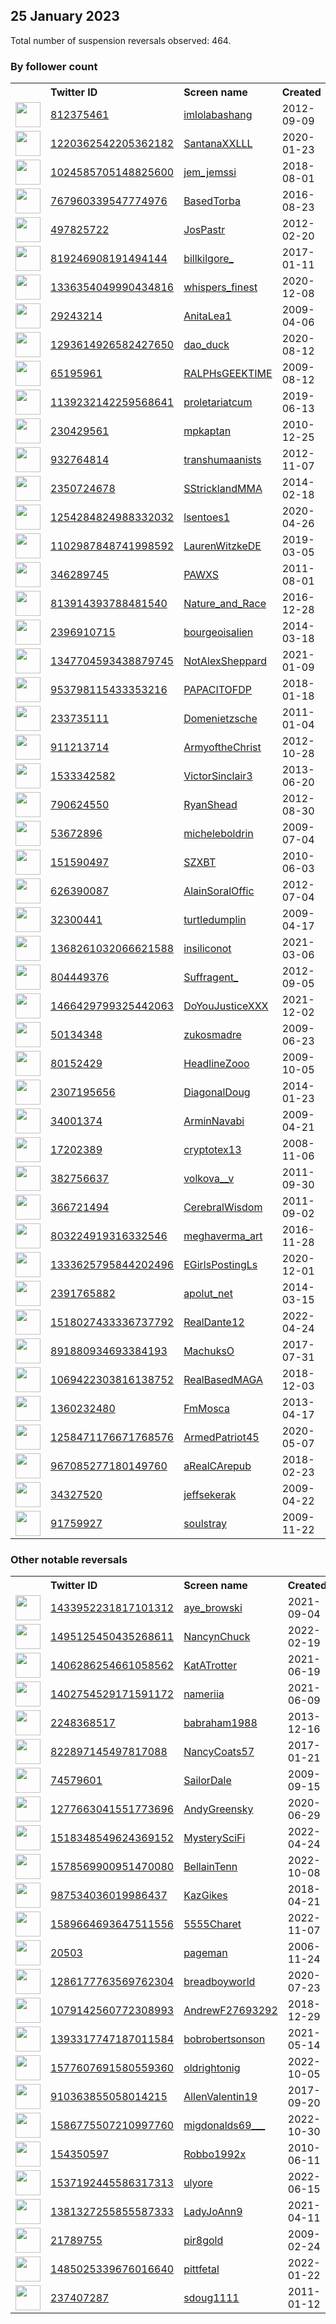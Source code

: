 
## 25 January 2023
Total number of suspension reversals observed: 464.

### By follower count
<table><tr><th></th><th align="left">Twitter ID</th><th align="left">Screen name</th>
<th align="left">Created</th><th align="left">Status</th><th align="left">Suspended</th><th align="left">Followers</th>
<tr><td><a href="https://pbs.twimg.com/profile_images/1653187789566124032/kNxJAN9b_normal.jpg"><img src="https://pbs.twimg.com/profile_images/1653187789566124032/kNxJAN9b_normal.jpg" width="40px" height="40px" align="center"/></a></td><td><a href="https://twitter.com/intent/user?user_id=812375461">812375461</a></td><td><a href="https://twitter.com/imlolabashang">imlolabashang</a></td><td>2012-09-09</td><td align="center"></td><td></td><td>2127169</td></tr>
<tr><td><a href="https://pbs.twimg.com/profile_images/1568421324598530048/EA14IK1P_normal.jpg"><img src="https://pbs.twimg.com/profile_images/1568421324598530048/EA14IK1P_normal.jpg" width="40px" height="40px" align="center"/></a></td><td><a href="https://twitter.com/intent/user?user_id=1220362542205362182">1220362542205362182</a></td><td><a href="https://twitter.com/SantanaXXLLL">SantanaXXLLL</a></td><td>2020-01-23</td><td align="center"></td><td>2023-01-12</td><td>616865</td></tr>
<tr><td><a href="https://pbs.twimg.com/profile_images/1637750489436569600/ZaUcuncR_normal.jpg"><img src="https://pbs.twimg.com/profile_images/1637750489436569600/ZaUcuncR_normal.jpg" width="40px" height="40px" align="center"/></a></td><td><a href="https://twitter.com/intent/user?user_id=1024585705148825600">1024585705148825600</a></td><td><a href="https://twitter.com/jem_jemssi">jem_jemssi</a></td><td>2018-08-01</td><td align="center"></td><td>2022-05-11</td><td>426964</td></tr>
<tr><td><a href="https://pbs.twimg.com/profile_images/1657577424845000705/FIcz4Srh_normal.jpg"><img src="https://pbs.twimg.com/profile_images/1657577424845000705/FIcz4Srh_normal.jpg" width="40px" height="40px" align="center"/></a></td><td><a href="https://twitter.com/intent/user?user_id=767960339547774976">767960339547774976</a></td><td><a href="https://twitter.com/BasedTorba">BasedTorba</a></td><td>2016-08-23</td><td align="center">👋</td><td>2022-12-15</td><td>353725</td></tr>
<tr><td><a href="https://pbs.twimg.com/profile_images/1580421572564860928/sLT-8IiI_normal.jpg"><img src="https://pbs.twimg.com/profile_images/1580421572564860928/sLT-8IiI_normal.jpg" width="40px" height="40px" align="center"/></a></td><td><a href="https://twitter.com/intent/user?user_id=497825722">497825722</a></td><td><a href="https://twitter.com/JosPastr">JosPastr</a></td><td>2012-02-20</td><td align="center"></td><td>2022-10-20</td><td>229582</td></tr>
<tr><td><a href="https://pbs.twimg.com/profile_images/1659489033817411584/TEmbaKcR_normal.jpg"><img src="https://pbs.twimg.com/profile_images/1659489033817411584/TEmbaKcR_normal.jpg" width="40px" height="40px" align="center"/></a></td><td><a href="https://twitter.com/intent/user?user_id=819246908191494144">819246908191494144</a></td><td><a href="https://twitter.com/billkilgore_">billkilgore_</a></td><td>2017-01-11</td><td align="center"></td><td>2022-07-14</td><td>212493</td></tr>
<tr><td><a href="https://pbs.twimg.com/profile_images/1351948846893395968/k846_hdF_normal.jpg"><img src="https://pbs.twimg.com/profile_images/1351948846893395968/k846_hdF_normal.jpg" width="40px" height="40px" align="center"/></a></td><td><a href="https://twitter.com/intent/user?user_id=1336354049990434816">1336354049990434816</a></td><td><a href="https://twitter.com/whispers_finest">whispers_finest</a></td><td>2020-12-08</td><td align="center"></td><td></td><td>135255</td></tr>
<tr><td><a href="https://pbs.twimg.com/profile_images/1100849238538280960/hiSNhOCY_normal.jpg"><img src="https://pbs.twimg.com/profile_images/1100849238538280960/hiSNhOCY_normal.jpg" width="40px" height="40px" align="center"/></a></td><td><a href="https://twitter.com/intent/user?user_id=29243214">29243214</a></td><td><a href="https://twitter.com/AnitaLea1">AnitaLea1</a></td><td>2009-04-06</td><td align="center"></td><td>2022-07-12</td><td>132605</td></tr>
<tr><td><a href="https://pbs.twimg.com/profile_images/1327603831979577348/Ryx8ex9s_normal.jpg"><img src="https://pbs.twimg.com/profile_images/1327603831979577348/Ryx8ex9s_normal.jpg" width="40px" height="40px" align="center"/></a></td><td><a href="https://twitter.com/intent/user?user_id=1293614926582427650">1293614926582427650</a></td><td><a href="https://twitter.com/dao_duck">dao_duck</a></td><td>2020-08-12</td><td align="center"></td><td>2022-12-02</td><td>123651</td></tr>
<tr><td><a href="https://pbs.twimg.com/profile_images/704103540269162496/lVwck4h__normal.jpg"><img src="https://pbs.twimg.com/profile_images/704103540269162496/lVwck4h__normal.jpg" width="40px" height="40px" align="center"/></a></td><td><a href="https://twitter.com/intent/user?user_id=65195961">65195961</a></td><td><a href="https://twitter.com/RALPHsGEEKTIME">RALPHsGEEKTIME</a></td><td>2009-08-12</td><td align="center"></td><td></td><td>85911</td></tr>
<tr><td><a href="https://pbs.twimg.com/profile_images/1387610736726269956/cNE5AcN7_normal.jpg"><img src="https://pbs.twimg.com/profile_images/1387610736726269956/cNE5AcN7_normal.jpg" width="40px" height="40px" align="center"/></a></td><td><a href="https://twitter.com/intent/user?user_id=1139232142259568641">1139232142259568641</a></td><td><a href="https://twitter.com/proletariatcum">proletariatcum</a></td><td>2019-06-13</td><td align="center"></td><td></td><td>83210</td></tr>
<tr><td><a href="https://pbs.twimg.com/profile_images/1647715872021139458/6G3n_K9a_normal.jpg"><img src="https://pbs.twimg.com/profile_images/1647715872021139458/6G3n_K9a_normal.jpg" width="40px" height="40px" align="center"/></a></td><td><a href="https://twitter.com/intent/user?user_id=230429561">230429561</a></td><td><a href="https://twitter.com/mpkaptan">mpkaptan</a></td><td>2010-12-25</td><td align="center"></td><td></td><td>82805</td></tr>
<tr><td><a href="https://pbs.twimg.com/profile_images/1626912564914319360/LQp9dj65_normal.jpg"><img src="https://pbs.twimg.com/profile_images/1626912564914319360/LQp9dj65_normal.jpg" width="40px" height="40px" align="center"/></a></td><td><a href="https://twitter.com/intent/user?user_id=932764814">932764814</a></td><td><a href="https://twitter.com/transhumaanists">transhumaanists</a></td><td>2012-11-07</td><td align="center"></td><td>2022-02-25</td><td>77885</td></tr>
<tr><td><a href="https://pbs.twimg.com/profile_images/1498370140991156229/tHEXMt4E_normal.jpg"><img src="https://pbs.twimg.com/profile_images/1498370140991156229/tHEXMt4E_normal.jpg" width="40px" height="40px" align="center"/></a></td><td><a href="https://twitter.com/intent/user?user_id=2350724678">2350724678</a></td><td><a href="https://twitter.com/SStricklandMMA">SStricklandMMA</a></td><td>2014-02-18</td><td align="center"></td><td>2022-05-27</td><td>77334</td></tr>
<tr><td><a href="https://pbs.twimg.com/profile_images/1540809684550144006/CpIIjElj_normal.jpg"><img src="https://pbs.twimg.com/profile_images/1540809684550144006/CpIIjElj_normal.jpg" width="40px" height="40px" align="center"/></a></td><td><a href="https://twitter.com/intent/user?user_id=1254284824988332032">1254284824988332032</a></td><td><a href="https://twitter.com/lsentoes1">lsentoes1</a></td><td>2020-04-26</td><td align="center"></td><td>2022-08-27</td><td>76465</td></tr>
<tr><td><a href="https://pbs.twimg.com/profile_images/1623326058324930561/25Mvvuy8_normal.jpg"><img src="https://pbs.twimg.com/profile_images/1623326058324930561/25Mvvuy8_normal.jpg" width="40px" height="40px" align="center"/></a></td><td><a href="https://twitter.com/intent/user?user_id=1102987848741998592">1102987848741998592</a></td><td><a href="https://twitter.com/LaurenWitzkeDE">LaurenWitzkeDE</a></td><td>2019-03-05</td><td align="center"></td><td></td><td>74466</td></tr>
<tr><td><a href="https://pbs.twimg.com/profile_images/1641515183976636433/jeL980BS_normal.jpg"><img src="https://pbs.twimg.com/profile_images/1641515183976636433/jeL980BS_normal.jpg" width="40px" height="40px" align="center"/></a></td><td><a href="https://twitter.com/intent/user?user_id=346289745">346289745</a></td><td><a href="https://twitter.com/PAWXS">PAWXS</a></td><td>2011-08-01</td><td align="center"></td><td></td><td>74365</td></tr>
<tr><td><a href="https://pbs.twimg.com/profile_images/964120931806228480/hc0qERb-_normal.jpg"><img src="https://pbs.twimg.com/profile_images/964120931806228480/hc0qERb-_normal.jpg" width="40px" height="40px" align="center"/></a></td><td><a href="https://twitter.com/intent/user?user_id=813914393788481540">813914393788481540</a></td><td><a href="https://twitter.com/Nature_and_Race">Nature_and_Race</a></td><td>2016-12-28</td><td align="center">🚫</td><td></td><td>74118</td></tr>
<tr><td><a href="https://pbs.twimg.com/profile_images/1656781745969143808/wLWpkK5b_normal.jpg"><img src="https://pbs.twimg.com/profile_images/1656781745969143808/wLWpkK5b_normal.jpg" width="40px" height="40px" align="center"/></a></td><td><a href="https://twitter.com/intent/user?user_id=2396910715">2396910715</a></td><td><a href="https://twitter.com/bourgeoisalien">bourgeoisalien</a></td><td>2014-03-18</td><td align="center"></td><td>2022-07-19</td><td>71287</td></tr>
<tr><td><a href="https://pbs.twimg.com/profile_images/1487403801715822592/xL9kxKCI_normal.jpg"><img src="https://pbs.twimg.com/profile_images/1487403801715822592/xL9kxKCI_normal.jpg" width="40px" height="40px" align="center"/></a></td><td><a href="https://twitter.com/intent/user?user_id=1347704593438879745">1347704593438879745</a></td><td><a href="https://twitter.com/NotAlexSheppard">NotAlexSheppard</a></td><td>2021-01-09</td><td align="center"></td><td>2022-03-12</td><td>69458</td></tr>
<tr><td><a href="https://pbs.twimg.com/profile_images/1279135215122817027/sLrc6vOp_normal.jpg"><img src="https://pbs.twimg.com/profile_images/1279135215122817027/sLrc6vOp_normal.jpg" width="40px" height="40px" align="center"/></a></td><td><a href="https://twitter.com/intent/user?user_id=953798115433353216">953798115433353216</a></td><td><a href="https://twitter.com/PAPACITOFDP">PAPACITOFDP</a></td><td>2018-01-18</td><td align="center">👋</td><td></td><td>67169</td></tr>
<tr><td><a href="https://pbs.twimg.com/profile_images/1361085511272706051/sb00xSA6_normal.jpg"><img src="https://pbs.twimg.com/profile_images/1361085511272706051/sb00xSA6_normal.jpg" width="40px" height="40px" align="center"/></a></td><td><a href="https://twitter.com/intent/user?user_id=233735111">233735111</a></td><td><a href="https://twitter.com/Domenietzsche">Domenietzsche</a></td><td>2011-01-04</td><td align="center"></td><td>2022-05-01</td><td>66773</td></tr>
<tr><td><a href="https://pbs.twimg.com/profile_images/1323357452050567168/DPTC-8jE_normal.jpg"><img src="https://pbs.twimg.com/profile_images/1323357452050567168/DPTC-8jE_normal.jpg" width="40px" height="40px" align="center"/></a></td><td><a href="https://twitter.com/intent/user?user_id=911213714">911213714</a></td><td><a href="https://twitter.com/ArmyoftheChrist">ArmyoftheChrist</a></td><td>2012-10-28</td><td align="center"></td><td></td><td>65870</td></tr>
<tr><td><a href="https://pbs.twimg.com/profile_images/423956121548636160/q6fonBdY_normal.jpeg"><img src="https://pbs.twimg.com/profile_images/423956121548636160/q6fonBdY_normal.jpeg" width="40px" height="40px" align="center"/></a></td><td><a href="https://twitter.com/intent/user?user_id=1533342582">1533342582</a></td><td><a href="https://twitter.com/VictorSinclair3">VictorSinclair3</a></td><td>2013-06-20</td><td align="center"></td><td>2022-07-31</td><td>65332</td></tr>
<tr><td><a href="https://pbs.twimg.com/profile_images/1634237859908710400/N3_gPfFx_normal.jpg"><img src="https://pbs.twimg.com/profile_images/1634237859908710400/N3_gPfFx_normal.jpg" width="40px" height="40px" align="center"/></a></td><td><a href="https://twitter.com/intent/user?user_id=790624550">790624550</a></td><td><a href="https://twitter.com/RyanShead">RyanShead</a></td><td>2012-08-30</td><td align="center"></td><td>2022-09-01</td><td>64776</td></tr>
<tr><td><a href="https://pbs.twimg.com/profile_images/634845586286604289/iVgjS1Gj_normal.jpg"><img src="https://pbs.twimg.com/profile_images/634845586286604289/iVgjS1Gj_normal.jpg" width="40px" height="40px" align="center"/></a></td><td><a href="https://twitter.com/intent/user?user_id=53672896">53672896</a></td><td><a href="https://twitter.com/micheleboldrin">micheleboldrin</a></td><td>2009-07-04</td><td align="center"></td><td>2022-07-06</td><td>64369</td></tr>
<tr><td><a href="https://pbs.twimg.com/profile_images/1531107247383797760/q3YwaCLu_normal.jpg"><img src="https://pbs.twimg.com/profile_images/1531107247383797760/q3YwaCLu_normal.jpg" width="40px" height="40px" align="center"/></a></td><td><a href="https://twitter.com/intent/user?user_id=151590497">151590497</a></td><td><a href="https://twitter.com/SZXBT">SZXBT</a></td><td>2010-06-03</td><td align="center"></td><td>2022-06-10</td><td>62139</td></tr>
<tr><td><a href="https://pbs.twimg.com/profile_images/1153617218355249153/lN7rhlZ1_normal.jpg"><img src="https://pbs.twimg.com/profile_images/1153617218355249153/lN7rhlZ1_normal.jpg" width="40px" height="40px" align="center"/></a></td><td><a href="https://twitter.com/intent/user?user_id=626390087">626390087</a></td><td><a href="https://twitter.com/AlainSoralOffic">AlainSoralOffic</a></td><td>2012-07-04</td><td align="center"></td><td></td><td>61546</td></tr>
<tr><td><a href="https://pbs.twimg.com/profile_images/1633634486385790976/kTwk9re__normal.jpg"><img src="https://pbs.twimg.com/profile_images/1633634486385790976/kTwk9re__normal.jpg" width="40px" height="40px" align="center"/></a></td><td><a href="https://twitter.com/intent/user?user_id=32300441">32300441</a></td><td><a href="https://twitter.com/turtledumplin">turtledumplin</a></td><td>2009-04-17</td><td align="center"></td><td></td><td>61111</td></tr>
<tr><td><a href="https://pbs.twimg.com/profile_images/1629876209994682368/k5a_PTN2_normal.jpg"><img src="https://pbs.twimg.com/profile_images/1629876209994682368/k5a_PTN2_normal.jpg" width="40px" height="40px" align="center"/></a></td><td><a href="https://twitter.com/intent/user?user_id=1368261032066621588">1368261032066621588</a></td><td><a href="https://twitter.com/insiliconot">insiliconot</a></td><td>2021-03-06</td><td align="center">🔒</td><td>2022-07-25</td><td>60854</td></tr>
<tr><td><a href="https://pbs.twimg.com/profile_images/1284989864925159425/7NSrZLgO_normal.jpg"><img src="https://pbs.twimg.com/profile_images/1284989864925159425/7NSrZLgO_normal.jpg" width="40px" height="40px" align="center"/></a></td><td><a href="https://twitter.com/intent/user?user_id=804449376">804449376</a></td><td><a href="https://twitter.com/Suffragent_">Suffragent_</a></td><td>2012-09-05</td><td align="center"></td><td></td><td>60153</td></tr>
<tr><td><a href="https://pbs.twimg.com/profile_images/1466790878349905922/ZB9TdQHe_normal.jpg"><img src="https://pbs.twimg.com/profile_images/1466790878349905922/ZB9TdQHe_normal.jpg" width="40px" height="40px" align="center"/></a></td><td><a href="https://twitter.com/intent/user?user_id=1466429799325442063">1466429799325442063</a></td><td><a href="https://twitter.com/DoYouJusticeXXX">DoYouJusticeXXX</a></td><td>2021-12-02</td><td align="center"></td><td>2022-12-26</td><td>59460</td></tr>
<tr><td><a href="https://pbs.twimg.com/profile_images/1658317066443661312/rxixUJAs_normal.jpg"><img src="https://pbs.twimg.com/profile_images/1658317066443661312/rxixUJAs_normal.jpg" width="40px" height="40px" align="center"/></a></td><td><a href="https://twitter.com/intent/user?user_id=50134348">50134348</a></td><td><a href="https://twitter.com/zukosmadre">zukosmadre</a></td><td>2009-06-23</td><td align="center"></td><td>2022-06-16</td><td>58432</td></tr>
<tr><td><a href="https://pbs.twimg.com/profile_images/789936012810002432/JG2xnaVB_normal.jpg"><img src="https://pbs.twimg.com/profile_images/789936012810002432/JG2xnaVB_normal.jpg" width="40px" height="40px" align="center"/></a></td><td><a href="https://twitter.com/intent/user?user_id=80152429">80152429</a></td><td><a href="https://twitter.com/HeadlineZooo">HeadlineZooo</a></td><td>2009-10-05</td><td align="center"></td><td>2022-10-01</td><td>56545</td></tr>
<tr><td><a href="https://pbs.twimg.com/profile_images/1618290029121380353/UU2cdCd0_normal.jpg"><img src="https://pbs.twimg.com/profile_images/1618290029121380353/UU2cdCd0_normal.jpg" width="40px" height="40px" align="center"/></a></td><td><a href="https://twitter.com/intent/user?user_id=2307195656">2307195656</a></td><td><a href="https://twitter.com/DiagonalDoug">DiagonalDoug</a></td><td>2014-01-23</td><td align="center"></td><td></td><td>55846</td></tr>
<tr><td><a href="https://pbs.twimg.com/profile_images/1619385657419497477/Vy-kF2Vw_normal.jpg"><img src="https://pbs.twimg.com/profile_images/1619385657419497477/Vy-kF2Vw_normal.jpg" width="40px" height="40px" align="center"/></a></td><td><a href="https://twitter.com/intent/user?user_id=34001374">34001374</a></td><td><a href="https://twitter.com/ArminNavabi">ArminNavabi</a></td><td>2009-04-21</td><td align="center"></td><td></td><td>53555</td></tr>
<tr><td><a href="https://pbs.twimg.com/profile_images/1442214349863485442/CJrPqqa2_normal.jpg"><img src="https://pbs.twimg.com/profile_images/1442214349863485442/CJrPqqa2_normal.jpg" width="40px" height="40px" align="center"/></a></td><td><a href="https://twitter.com/intent/user?user_id=17202389">17202389</a></td><td><a href="https://twitter.com/cryptotex13">cryptotex13</a></td><td>2008-11-06</td><td align="center"></td><td>2022-02-13</td><td>52832</td></tr>
<tr><td><a href="https://pbs.twimg.com/profile_images/1398696311923384325/h353x7-r_normal.jpg"><img src="https://pbs.twimg.com/profile_images/1398696311923384325/h353x7-r_normal.jpg" width="40px" height="40px" align="center"/></a></td><td><a href="https://twitter.com/intent/user?user_id=382756637">382756637</a></td><td><a href="https://twitter.com/volkova__v">volkova__v</a></td><td>2011-09-30</td><td align="center"></td><td></td><td>51377</td></tr>
<tr><td><a href="https://pbs.twimg.com/profile_images/1620775736293441538/yV60oP4s_normal.jpg"><img src="https://pbs.twimg.com/profile_images/1620775736293441538/yV60oP4s_normal.jpg" width="40px" height="40px" align="center"/></a></td><td><a href="https://twitter.com/intent/user?user_id=366721494">366721494</a></td><td><a href="https://twitter.com/CerebralWisdom">CerebralWisdom</a></td><td>2011-09-02</td><td align="center"></td><td>2022-09-17</td><td>51021</td></tr>
<tr><td><a href="https://pbs.twimg.com/profile_images/1651164152721821698/VH39YwsD_normal.jpg"><img src="https://pbs.twimg.com/profile_images/1651164152721821698/VH39YwsD_normal.jpg" width="40px" height="40px" align="center"/></a></td><td><a href="https://twitter.com/intent/user?user_id=803224919316332546">803224919316332546</a></td><td><a href="https://twitter.com/meghaverma_art">meghaverma_art</a></td><td>2016-11-28</td><td align="center"></td><td>2022-11-14</td><td>50597</td></tr>
<tr><td><a href="https://pbs.twimg.com/profile_images/1653600837686493186/kgW3wVfX_normal.jpg"><img src="https://pbs.twimg.com/profile_images/1653600837686493186/kgW3wVfX_normal.jpg" width="40px" height="40px" align="center"/></a></td><td><a href="https://twitter.com/intent/user?user_id=1333625795844202496">1333625795844202496</a></td><td><a href="https://twitter.com/EGirlsPostingLs">EGirlsPostingLs</a></td><td>2020-12-01</td><td align="center"></td><td></td><td>50588</td></tr>
<tr><td><a href="https://pbs.twimg.com/profile_images/1429725384682184707/QVGDBuU7_normal.jpg"><img src="https://pbs.twimg.com/profile_images/1429725384682184707/QVGDBuU7_normal.jpg" width="40px" height="40px" align="center"/></a></td><td><a href="https://twitter.com/intent/user?user_id=2391765882">2391765882</a></td><td><a href="https://twitter.com/apolut_net">apolut_net</a></td><td>2014-03-15</td><td align="center"></td><td>2022-03-19</td><td>50312</td></tr>
<tr><td><a href="https://pbs.twimg.com/profile_images/1629610362151768064/snOmk2jb_normal.jpg"><img src="https://pbs.twimg.com/profile_images/1629610362151768064/snOmk2jb_normal.jpg" width="40px" height="40px" align="center"/></a></td><td><a href="https://twitter.com/intent/user?user_id=1518027433336737792">1518027433336737792</a></td><td><a href="https://twitter.com/RealDante12">RealDante12</a></td><td>2022-04-24</td><td align="center">🚫</td><td>2022-11-21</td><td>49188</td></tr>
<tr><td><a href="https://pbs.twimg.com/profile_images/1654554061843177478/rAntSuPe_normal.jpg"><img src="https://pbs.twimg.com/profile_images/1654554061843177478/rAntSuPe_normal.jpg" width="40px" height="40px" align="center"/></a></td><td><a href="https://twitter.com/intent/user?user_id=891880934693384193">891880934693384193</a></td><td><a href="https://twitter.com/MachuksO">MachuksO</a></td><td>2017-07-31</td><td align="center"></td><td>2022-10-30</td><td>48979</td></tr>
<tr><td><a href="https://pbs.twimg.com/profile_images/1624965385786204160/h34j3gfB_normal.jpg"><img src="https://pbs.twimg.com/profile_images/1624965385786204160/h34j3gfB_normal.jpg" width="40px" height="40px" align="center"/></a></td><td><a href="https://twitter.com/intent/user?user_id=1069422303816138752">1069422303816138752</a></td><td><a href="https://twitter.com/RealBasedMAGA">RealBasedMAGA</a></td><td>2018-12-03</td><td align="center"></td><td></td><td>48603</td></tr>
<tr><td><a href="https://pbs.twimg.com/profile_images/1359482750701621251/uOXqxj-y_normal.jpg"><img src="https://pbs.twimg.com/profile_images/1359482750701621251/uOXqxj-y_normal.jpg" width="40px" height="40px" align="center"/></a></td><td><a href="https://twitter.com/intent/user?user_id=1360232480">1360232480</a></td><td><a href="https://twitter.com/FmMosca">FmMosca</a></td><td>2013-04-17</td><td align="center"></td><td>2022-05-25</td><td>47994</td></tr>
<tr><td><a href="https://pbs.twimg.com/profile_images/1621232453481267202/uefmdRZI_normal.jpg"><img src="https://pbs.twimg.com/profile_images/1621232453481267202/uefmdRZI_normal.jpg" width="40px" height="40px" align="center"/></a></td><td><a href="https://twitter.com/intent/user?user_id=1258471176671768576">1258471176671768576</a></td><td><a href="https://twitter.com/ArmedPatriot45">ArmedPatriot45</a></td><td>2020-05-07</td><td align="center"></td><td>2022-08-21</td><td>44364</td></tr>
<tr><td><a href="https://pbs.twimg.com/profile_images/1487118627312599040/TKivZDzj_normal.jpg"><img src="https://pbs.twimg.com/profile_images/1487118627312599040/TKivZDzj_normal.jpg" width="40px" height="40px" align="center"/></a></td><td><a href="https://twitter.com/intent/user?user_id=967085277180149760">967085277180149760</a></td><td><a href="https://twitter.com/aRealCArepub">aRealCArepub</a></td><td>2018-02-23</td><td align="center"></td><td>2022-10-08</td><td>44186</td></tr>
<tr><td><a href="https://pbs.twimg.com/profile_images/1647889732456595457/pIeL1nDz_normal.jpg"><img src="https://pbs.twimg.com/profile_images/1647889732456595457/pIeL1nDz_normal.jpg" width="40px" height="40px" align="center"/></a></td><td><a href="https://twitter.com/intent/user?user_id=34327520">34327520</a></td><td><a href="https://twitter.com/jeffsekerak">jeffsekerak</a></td><td>2009-04-22</td><td align="center"></td><td>2022-03-27</td><td>44069</td></tr>
<tr><td><a href="https://pbs.twimg.com/profile_images/655498831426097152/hrA9Gdkn_normal.jpg"><img src="https://pbs.twimg.com/profile_images/655498831426097152/hrA9Gdkn_normal.jpg" width="40px" height="40px" align="center"/></a></td><td><a href="https://twitter.com/intent/user?user_id=91759927">91759927</a></td><td><a href="https://twitter.com/soulstray">soulstray</a></td><td>2009-11-22</td><td align="center"></td><td>2022-04-07</td><td>43843</td></tr>
</table>

### Other notable reversals
<table><tr><th></th><th align="left">Twitter ID</th><th align="left">Screen name</th>
<th align="left">Created</th><th align="left">Status</th><th align="left">Suspended</th><th align="left">Followers</th>
<tr><td><a href="https://pbs.twimg.com/profile_images/1433963347809087488/2Wgwy3AF_normal.jpg"><img src="https://pbs.twimg.com/profile_images/1433963347809087488/2Wgwy3AF_normal.jpg" width="40px" height="40px" align="center"/></a></td><td><a href="https://twitter.com/intent/user?user_id=1433952231817101312">1433952231817101312</a></td><td><a href="https://twitter.com/aye_browski">aye_browski</a></td><td>2021-09-04</td><td align="center"></td><td>2023-01-21</td><td>386</td></tr>
<tr><td><a href="https://pbs.twimg.com/profile_images/1495133295704780804/dZRxDemM_normal.jpg"><img src="https://pbs.twimg.com/profile_images/1495133295704780804/dZRxDemM_normal.jpg" width="40px" height="40px" align="center"/></a></td><td><a href="https://twitter.com/intent/user?user_id=1495125450435268611">1495125450435268611</a></td><td><a href="https://twitter.com/NancynChuck">NancynChuck</a></td><td>2022-02-19</td><td align="center"></td><td>2023-01-10</td><td>17</td></tr>
<tr><td><a href="https://pbs.twimg.com/profile_images/1557876510064795658/qHpwCg3R_normal.jpg"><img src="https://pbs.twimg.com/profile_images/1557876510064795658/qHpwCg3R_normal.jpg" width="40px" height="40px" align="center"/></a></td><td><a href="https://twitter.com/intent/user?user_id=1406286254661058562">1406286254661058562</a></td><td><a href="https://twitter.com/KatATrotter">KatATrotter</a></td><td>2021-06-19</td><td align="center"></td><td>2023-01-25</td><td>2883</td></tr>
<tr><td><a href="https://pbs.twimg.com/profile_images/1628113093011156992/OEj6Pvwv_normal.jpg"><img src="https://pbs.twimg.com/profile_images/1628113093011156992/OEj6Pvwv_normal.jpg" width="40px" height="40px" align="center"/></a></td><td><a href="https://twitter.com/intent/user?user_id=1402754529171591172">1402754529171591172</a></td><td><a href="https://twitter.com/nameriia">nameriia</a></td><td>2021-06-09</td><td align="center">🔒👋</td><td>2022-12-19</td><td>51</td></tr>
<tr><td><a href="https://pbs.twimg.com/profile_images/1278525899273498626/YkBe6WQL_normal.jpg"><img src="https://pbs.twimg.com/profile_images/1278525899273498626/YkBe6WQL_normal.jpg" width="40px" height="40px" align="center"/></a></td><td><a href="https://twitter.com/intent/user?user_id=2248368517">2248368517</a></td><td><a href="https://twitter.com/babraham1988">babraham1988</a></td><td>2013-12-16</td><td align="center"></td><td>2023-01-18</td><td>1036</td></tr>
<tr><td><a href="https://pbs.twimg.com/profile_images/1616391279222333440/O2Fk5knr_normal.jpg"><img src="https://pbs.twimg.com/profile_images/1616391279222333440/O2Fk5knr_normal.jpg" width="40px" height="40px" align="center"/></a></td><td><a href="https://twitter.com/intent/user?user_id=822897145497817088">822897145497817088</a></td><td><a href="https://twitter.com/NancyCoats57">NancyCoats57</a></td><td>2017-01-21</td><td align="center">🚫</td><td>2023-01-20</td><td>10789</td></tr>
<tr><td><a href="https://pbs.twimg.com/profile_images/3454191020/133912a02b704f8fbcae72f00ba1830a_normal.jpeg"><img src="https://pbs.twimg.com/profile_images/3454191020/133912a02b704f8fbcae72f00ba1830a_normal.jpeg" width="40px" height="40px" align="center"/></a></td><td><a href="https://twitter.com/intent/user?user_id=74579601">74579601</a></td><td><a href="https://twitter.com/SailorDale">SailorDale</a></td><td>2009-09-15</td><td align="center"></td><td>2023-01-10</td><td>1963</td></tr>
<tr><td><a href="https://pbs.twimg.com/profile_images/1277664044753838080/P7ejmz1__normal.jpg"><img src="https://pbs.twimg.com/profile_images/1277664044753838080/P7ejmz1__normal.jpg" width="40px" height="40px" align="center"/></a></td><td><a href="https://twitter.com/intent/user?user_id=1277663041551773696">1277663041551773696</a></td><td><a href="https://twitter.com/AndyGreensky">AndyGreensky</a></td><td>2020-06-29</td><td align="center"></td><td>2023-01-25</td><td>5422</td></tr>
<tr><td><a href="https://abs.twimg.com/sticky/default_profile_images/default_profile_normal.png"><img src="https://abs.twimg.com/sticky/default_profile_images/default_profile_normal.png" width="40px" height="40px" align="center"/></a></td><td><a href="https://twitter.com/intent/user?user_id=1518348549624369152">1518348549624369152</a></td><td><a href="https://twitter.com/MysterySciFi">MysterySciFi</a></td><td>2022-04-24</td><td align="center"></td><td>2022-12-02</td><td>128</td></tr>
<tr><td><a href="https://pbs.twimg.com/profile_images/1586152616203010048/sX_4ST7T_normal.jpg"><img src="https://pbs.twimg.com/profile_images/1586152616203010048/sX_4ST7T_normal.jpg" width="40px" height="40px" align="center"/></a></td><td><a href="https://twitter.com/intent/user?user_id=1578569900951470080">1578569900951470080</a></td><td><a href="https://twitter.com/BellainTenn">BellainTenn</a></td><td>2022-10-08</td><td align="center"></td><td>2022-12-16</td><td>109</td></tr>
<tr><td><a href="https://pbs.twimg.com/profile_images/1634363598326857728/6OZoyoh1_normal.jpg"><img src="https://pbs.twimg.com/profile_images/1634363598326857728/6OZoyoh1_normal.jpg" width="40px" height="40px" align="center"/></a></td><td><a href="https://twitter.com/intent/user?user_id=987534036019986437">987534036019986437</a></td><td><a href="https://twitter.com/KazGikes">KazGikes</a></td><td>2018-04-21</td><td align="center"></td><td>2022-12-20</td><td>37</td></tr>
<tr><td><a href="https://pbs.twimg.com/profile_images/1589665323002773504/6YunmH_h_normal.jpg"><img src="https://pbs.twimg.com/profile_images/1589665323002773504/6YunmH_h_normal.jpg" width="40px" height="40px" align="center"/></a></td><td><a href="https://twitter.com/intent/user?user_id=1589664693647511556">1589664693647511556</a></td><td><a href="https://twitter.com/5555Charet">5555Charet</a></td><td>2022-11-07</td><td align="center"></td><td>2023-01-13</td><td>5</td></tr>
<tr><td><a href="https://pbs.twimg.com/profile_images/1363049185117806594/tnadUgYg_normal.jpg"><img src="https://pbs.twimg.com/profile_images/1363049185117806594/tnadUgYg_normal.jpg" width="40px" height="40px" align="center"/></a></td><td><a href="https://twitter.com/intent/user?user_id=20503">20503</a></td><td><a href="https://twitter.com/pageman">pageman</a></td><td>2006-11-24</td><td align="center"></td><td>2023-01-24</td><td>4173</td></tr>
<tr><td><a href="https://pbs.twimg.com/profile_images/1476462590842720257/1VchxlxD_normal.jpg"><img src="https://pbs.twimg.com/profile_images/1476462590842720257/1VchxlxD_normal.jpg" width="40px" height="40px" align="center"/></a></td><td><a href="https://twitter.com/intent/user?user_id=1286177763569762304">1286177763569762304</a></td><td><a href="https://twitter.com/breadboyworld">breadboyworld</a></td><td>2020-07-23</td><td align="center"></td><td>2023-01-06</td><td>52</td></tr>
<tr><td><a href="https://pbs.twimg.com/profile_images/1431177370891919363/2HABXLD7_normal.jpg"><img src="https://pbs.twimg.com/profile_images/1431177370891919363/2HABXLD7_normal.jpg" width="40px" height="40px" align="center"/></a></td><td><a href="https://twitter.com/intent/user?user_id=1079142560772308993">1079142560772308993</a></td><td><a href="https://twitter.com/AndrewF27693292">AndrewF27693292</a></td><td>2018-12-29</td><td align="center"></td><td>2023-01-25</td><td>15630</td></tr>
<tr><td><a href="https://pbs.twimg.com/profile_images/1423707319695675402/7iK7zBLj_normal.jpg"><img src="https://pbs.twimg.com/profile_images/1423707319695675402/7iK7zBLj_normal.jpg" width="40px" height="40px" align="center"/></a></td><td><a href="https://twitter.com/intent/user?user_id=1393317747187011584">1393317747187011584</a></td><td><a href="https://twitter.com/bobrobertsonson">bobrobertsonson</a></td><td>2021-05-14</td><td align="center"></td><td>2023-01-01</td><td>26</td></tr>
<tr><td><a href="https://pbs.twimg.com/profile_images/1577610741724590080/fuZ8jrg-_normal.jpg"><img src="https://pbs.twimg.com/profile_images/1577610741724590080/fuZ8jrg-_normal.jpg" width="40px" height="40px" align="center"/></a></td><td><a href="https://twitter.com/intent/user?user_id=1577607691580559360">1577607691580559360</a></td><td><a href="https://twitter.com/oldrightonig">oldrightonig</a></td><td>2022-10-05</td><td align="center"></td><td>2023-01-17</td><td>38</td></tr>
<tr><td><a href="https://pbs.twimg.com/profile_images/1656004883793735681/EjQytZvL_normal.jpg"><img src="https://pbs.twimg.com/profile_images/1656004883793735681/EjQytZvL_normal.jpg" width="40px" height="40px" align="center"/></a></td><td><a href="https://twitter.com/intent/user?user_id=910363855058014215">910363855058014215</a></td><td><a href="https://twitter.com/AllenValentin19">AllenValentin19</a></td><td>2017-09-20</td><td align="center"></td><td>2022-12-13</td><td>603</td></tr>
<tr><td><a href="https://pbs.twimg.com/profile_images/1596062590186278912/_KnwO-BL_normal.jpg"><img src="https://pbs.twimg.com/profile_images/1596062590186278912/_KnwO-BL_normal.jpg" width="40px" height="40px" align="center"/></a></td><td><a href="https://twitter.com/intent/user?user_id=1586775507210997760">1586775507210997760</a></td><td><a href="https://twitter.com/migdonalds69___">migdonalds69___</a></td><td>2022-10-30</td><td align="center">🔒👋</td><td>2022-12-04</td><td>137</td></tr>
<tr><td><a href="https://pbs.twimg.com/profile_images/1268245486944821253/TQcso_w3_normal.jpg"><img src="https://pbs.twimg.com/profile_images/1268245486944821253/TQcso_w3_normal.jpg" width="40px" height="40px" align="center"/></a></td><td><a href="https://twitter.com/intent/user?user_id=154350597">154350597</a></td><td><a href="https://twitter.com/Robbo1992x">Robbo1992x</a></td><td>2010-06-11</td><td align="center"></td><td>2022-08-11</td><td>40229</td></tr>
<tr><td><a href="https://pbs.twimg.com/profile_images/1632512267345338369/y8cMofEy_normal.jpg"><img src="https://pbs.twimg.com/profile_images/1632512267345338369/y8cMofEy_normal.jpg" width="40px" height="40px" align="center"/></a></td><td><a href="https://twitter.com/intent/user?user_id=1537192445586317313">1537192445586317313</a></td><td><a href="https://twitter.com/ulyore">ulyore</a></td><td>2022-06-15</td><td align="center"></td><td>2023-01-24</td><td>58</td></tr>
<tr><td><a href="https://pbs.twimg.com/profile_images/1381327883935875076/dbeGnkPc_normal.jpg"><img src="https://pbs.twimg.com/profile_images/1381327883935875076/dbeGnkPc_normal.jpg" width="40px" height="40px" align="center"/></a></td><td><a href="https://twitter.com/intent/user?user_id=1381327255855587333">1381327255855587333</a></td><td><a href="https://twitter.com/LadyJoAnn9">LadyJoAnn9</a></td><td>2021-04-11</td><td align="center"></td><td>2023-01-15</td><td>1428</td></tr>
<tr><td><a href="https://pbs.twimg.com/profile_images/781315892575555584/t8OjFRUR_normal.jpg"><img src="https://pbs.twimg.com/profile_images/781315892575555584/t8OjFRUR_normal.jpg" width="40px" height="40px" align="center"/></a></td><td><a href="https://twitter.com/intent/user?user_id=21789755">21789755</a></td><td><a href="https://twitter.com/pir8gold">pir8gold</a></td><td>2009-02-24</td><td align="center"></td><td>2022-08-24</td><td>31860</td></tr>
<tr><td><a href="https://pbs.twimg.com/profile_images/1485025871341760515/Yyk11F9s_normal.jpg"><img src="https://pbs.twimg.com/profile_images/1485025871341760515/Yyk11F9s_normal.jpg" width="40px" height="40px" align="center"/></a></td><td><a href="https://twitter.com/intent/user?user_id=1485025339676016640">1485025339676016640</a></td><td><a href="https://twitter.com/pittfetal">pittfetal</a></td><td>2022-01-22</td><td align="center"></td><td>2023-01-07</td><td>2268</td></tr>
<tr><td><a href="https://pbs.twimg.com/profile_images/1618625514872393729/nXI6ux3Z_normal.jpg"><img src="https://pbs.twimg.com/profile_images/1618625514872393729/nXI6ux3Z_normal.jpg" width="40px" height="40px" align="center"/></a></td><td><a href="https://twitter.com/intent/user?user_id=237407287">237407287</a></td><td><a href="https://twitter.com/sdoug1111">sdoug1111</a></td><td>2011-01-12</td><td align="center"></td><td>2023-01-20</td><td>53</td></tr>
</table>
